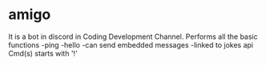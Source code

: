 # amigo
It is a bot in discord in Coding Development Channel.
Performs all the basic functions 
-ping
-hello
-can send embedded messages
-linked to jokes api
Cmd(s) starts with '!'
